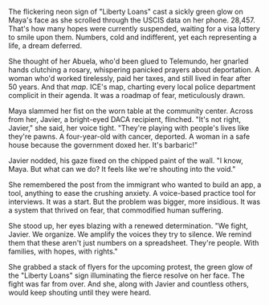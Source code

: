 The flickering neon sign of "Liberty Loans" cast a sickly green glow on Maya's face as she scrolled through the USCIS data on her phone. 28,457. That's how many hopes were currently suspended, waiting for a visa lottery to smile upon them. Numbers, cold and indifferent, yet each representing a life, a dream deferred.

She thought of her Abuela, who'd been glued to Telemundo, her gnarled hands clutching a rosary, whispering panicked prayers about deportation. A woman who'd worked tirelessly, paid her taxes, and still lived in fear after 50 years. And that *map*. ICE's map, charting every local police department complicit in their agenda. It was a roadmap of fear, meticulously drawn.

Maya slammed her fist on the worn table at the community center. Across from her, Javier, a bright-eyed DACA recipient, flinched. "It's not right, Javier," she said, her voice tight. "They're playing with people's lives like they're pawns. A four-year-old with cancer, deported. A woman in a safe house because the government doxed her. It's barbaric!"

Javier nodded, his gaze fixed on the chipped paint of the wall. "I know, Maya. But what can we do? It feels like we're shouting into the void."

She remembered the post from the immigrant who wanted to build an app, a tool, anything to ease the crushing anxiety. A voice-based practice tool for interviews. It was a start. But the problem was bigger, more insidious. It was a system that thrived on fear, that commodified human suffering.

She stood up, her eyes blazing with a renewed determination. "We fight, Javier. We organize. We amplify the voices they try to silence. We remind them that these aren't just numbers on a spreadsheet. They're people. With families, with hopes, with rights."

She grabbed a stack of flyers for the upcoming protest, the green glow of the "Liberty Loans" sign illuminating the fierce resolve on her face. The fight was far from over. And she, along with Javier and countless others, would keep shouting until they were heard.